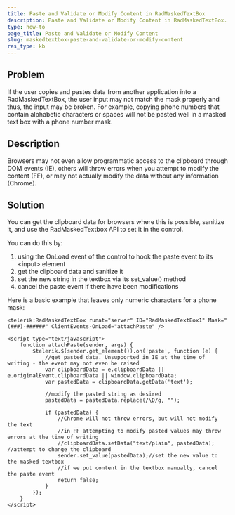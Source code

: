 ```yaml
---
title: Paste and Validate or Modify Content in RadMaskedTextBox
description: Paste and Validate or Modify Content in RadMaskedTextBox. Check it now!
type: how-to
page_title: Paste and Validate or Modify Content
slug: maskedtextbox-paste-and-validate-or-modify-content
res_type: kb
---
```



## Problem

If the user copies and pastes data from another application into a RadMaskedTextBox, the user input may not match the mask properly and thus, the input may be broken.
For example, copying phone numbers that contain alphabetic characters or spaces will not be pasted well in a masked text box with a phone number mask.

## Description

Browsers may not even allow programmatic access to the clipboard through DOM events (IE), others will throw errors when you attempt to modify the content (FF), or may not actually modify the data without any information (Chrome).

## Solution

You can get the clipboard data for browsers where this is possible, sanitize it, and use the RadMaskedTextbox API to set it in the control.

You can do this by:
 1. using the OnLoad event of the control to hook the paste event to its &lt;input&gt; element
 1. get the clipboard data and sanitize it
 1. set the new string in the textbox via its set\_value() method
 1. cancel the paste event if there have been modifications


Here is a basic example that leaves only numeric characters for a phone mask:

````ASPX
<telerik:RadMaskedTextBox runat="server" ID="RadMaskedTextBox1" Mask="(###)-######" ClientEvents-OnLoad="attachPaste" />
 
<script type="text/javascript">
    function attachPaste(sender, args) {
        $telerik.$(sender.get_element()).on('paste', function (e) {
            //get pasted data. Unsupported in IE at the time of writing - the event may not even be raised
            var clipboardData = e.clipboardData || e.originalEvent.clipboardData || window.clipboardData;
            var pastedData = clipboardData.getData('text');
 
            //modify the pasted string as desired
            pastedData = pastedData.replace(/\D/g, "");
 
            if (pastedData) {
                //Chrome will not throw errors, but will not modify the text
                //in FF attempting to modify pasted values may throw errors at the time of writing
                //clipboardData.setData("text/plain", pastedData); //attempt to change the clipboard
                sender.set_value(pastedData);//set the new value to the masked textbox
                //if we put content in the textbox manually, cancel the paste event
                return false;
            }
        });
    }
</script>
````


 